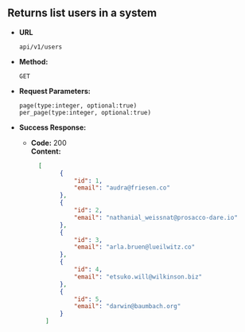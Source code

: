 **Returns list users in a system**
----

* **URL**
  ```
  api/v1/users
  ```
* **Method:**
  ```
  GET
  ```
* **Request Parameters:**
  ```
  page(type:integer, optional:true)
  per_page(type:integer, optional:true)
  ```

* **Success Response:**

  * **Code:** 200 <br />
    **Content:**
    ``` json
      [
            {
                "id": 1,
                "email": "audra@friesen.co"
            },
            {
                "id": 2,
                "email": "nathanial_weissnat@prosacco-dare.io"
            },
            {
                "id": 3,
                "email": "arla.bruen@lueilwitz.co"
            },
            {
                "id": 4,
                "email": "etsuko.will@wilkinson.biz"
            },
            {
                "id": 5,
                "email": "darwin@baumbach.org"
            }
        ]
    ```
